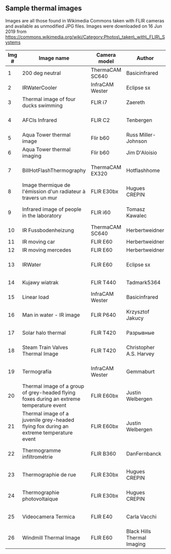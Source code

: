## Sample thermal images

Images are all those found in Wikimedia Commons taken with FLIR cameras and available as unmodified JPG files. Images were downloaded on 16 Jun 2019 from https://commons.wikimedia.org/wiki/Category:Photos\_taken\_with\_FLIR\_Systems


Img # | Image name | Camera model | Author | License
 ---  |    ---     |      ---     |   ---  |   ---
1 | 200 deg neutral | ThermaCAM SC640 | Basicinfrared | CC0 
2 | IRWaterCooler | InfraCAM Wester | Eclipse sx | CC-BY-3.0 
3 | Thermal image of four ducks swimming | FLIR i7 | Zaereth | CC0 
4 | AFCIs Infrared | FLIR C2 | Tenbergen | CC-BY-SA-4.0 
5 | Aqua Tower thermal image | Flir b60 | Russ Miller- Johnson | CC0 
6 | Aqua Tower thermal imaging | Flir b60  | Jim D'Aloisio | CC0 
7 | BillHotFlashThermography | ThermaCAM EX320  | Hotflashhome | CC-BY-SA-3.0 
8 | Image thermique de l'émission d'un radiateur à travers un mur | FLIR E30bx | Hugues CREPIN | CC-BY-SA-3.0 
9 | Infrared image of people in the laboratory | FLIR i60 | Tomasz Kawalec | CC-BY-SA-4.0 
10 | IR Fussbodenheizung | ThermaCAM SC640  | Herbertweidner | CC0 
11 | IR moving car | FLIR E60  | Herbertweidner | CC0 
12 | IR moving mercedes | FLIR E60  | Herbertweidner | CC0 
13 | IRWater | FLIR E60  | Eclipse sx | CC-BY-SA-3.0 
14 | Kujawy wiatrak | FLIR T440  | Tadmark5364 | CC-BY-4.0 
15 | Linear load | InfraCAM Wester  | Basicinfrared | CC0 
16 | Man in water - IR image | FLIR P640  | Krzysztof Jakucy | CC-BY-SA-3.0 
17 | Solar halo thermal | FLIR T420  | Разрывные | public domain 
18 | Steam Train Valves Thermal Image | FLIR T420  | Christopher A.S. Harvey | CC-BY-SA-4.0 
19 | Termografía | InfraCAM Wester | Gemmaburt | CC-BY-SA-4.0 
20 | Thermal image of a group of grey-headed flying foxes during an extreme temperature event | FLIR E60bx | Justin Welbergen | CC-BY-SA-3.0 
21 | Thermal image of a juvenile grey-headed flying fox during an extreme temperature event | FLIR E60bx | Justin Welbergen | CC-BY-SA-3.0 
22 | Thermogramme infiltrométrie | FLIR B360 | DanFernbanck | CC-BY-SA-4.0 
23 | Thermographie de rue | FLIR E30bx | Hugues CREPIN | CC-BY-SA-3.0 
24 | Thermographie photovoltaique | FLIR E30bx | Hugues CREPIN | CC-BY-SA-3.0 
25 | Videocamera Termica | FLIR E40 | Carla Vacchi | CC-BY-SA-4.0 
26 | Windmill Thermal Image | FLIR E60 | Black Hills Thermal Imaging | CC-BY-SA-3.0 
